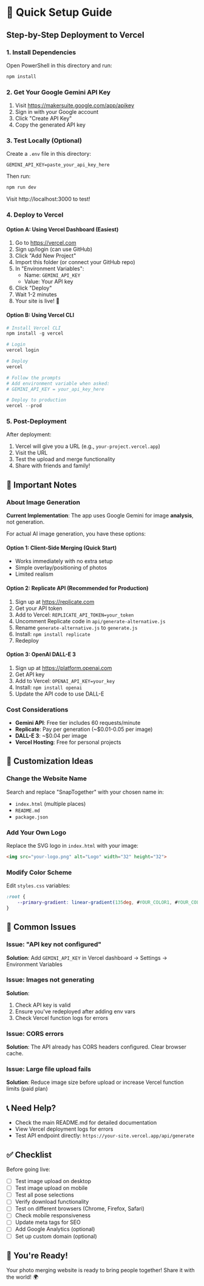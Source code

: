 # 🚀 Quick Setup Guide

## Step-by-Step Deployment to Vercel

### 1. Install Dependencies

Open PowerShell in this directory and run:

```powershell
npm install
```

### 2. Get Your Google Gemini API Key

1. Visit https://makersuite.google.com/app/apikey
2. Sign in with your Google account
3. Click "Create API Key"
4. Copy the generated API key

### 3. Test Locally (Optional)

Create a `.env` file in this directory:

```env
GEMINI_API_KEY=paste_your_api_key_here
```

Then run:

```powershell
npm run dev
```

Visit http://localhost:3000 to test!

### 4. Deploy to Vercel

#### Option A: Using Vercel Dashboard (Easiest)

1. Go to https://vercel.com
2. Sign up/login (can use GitHub)
3. Click "Add New Project"
4. Import this folder (or connect your GitHub repo)
5. In "Environment Variables":
   - Name: `GEMINI_API_KEY`
   - Value: Your API key
6. Click "Deploy"
7. Wait 1-2 minutes
8. Your site is live! 🎉

#### Option B: Using Vercel CLI

```powershell
# Install Vercel CLI
npm install -g vercel

# Login
vercel login

# Deploy
vercel

# Follow the prompts
# Add environment variable when asked:
# GEMINI_API_KEY = your_api_key_here

# Deploy to production
vercel --prod
```

### 5. Post-Deployment

After deployment:
1. Vercel will give you a URL (e.g., `your-project.vercel.app`)
2. Visit the URL
3. Test the upload and merge functionality
4. Share with friends and family!

## 🎯 Important Notes

### About Image Generation

**Current Implementation**: The app uses Google Gemini for image **analysis**, not generation. 

For actual AI image generation, you have these options:

#### Option 1: Client-Side Merging (Quick Start)
- Works immediately with no extra setup
- Simple overlay/positioning of photos
- Limited realism

#### Option 2: Replicate API (Recommended for Production)
1. Sign up at https://replicate.com
2. Get your API token
3. Add to Vercel: `REPLICATE_API_TOKEN=your_token`
4. Uncomment Replicate code in `api/generate-alternative.js`
5. Rename `generate-alternative.js` to `generate.js`
6. Install: `npm install replicate`
7. Redeploy

#### Option 3: OpenAI DALL-E 3
1. Sign up at https://platform.openai.com
2. Get API key
3. Add to Vercel: `OPENAI_API_KEY=your_key`
4. Install: `npm install openai`
5. Update the API code to use DALL-E

### Cost Considerations

- **Gemini API**: Free tier includes 60 requests/minute
- **Replicate**: Pay per generation (~$0.01-0.05 per image)
- **DALL-E 3**: ~$0.04 per image
- **Vercel Hosting**: Free for personal projects

## 🔧 Customization Ideas

### Change the Website Name

Search and replace "SnapTogether" with your chosen name in:
- `index.html` (multiple places)
- `README.md`
- `package.json`

### Add Your Own Logo

Replace the SVG logo in `index.html` with your image:

```html
<img src="your-logo.png" alt="Logo" width="32" height="32">
```

### Modify Color Scheme

Edit `styles.css` variables:

```css
:root {
    --primary-gradient: linear-gradient(135deg, #YOUR_COLOR1, #YOUR_COLOR2);
}
```

## 🐛 Common Issues

### Issue: "API key not configured"
**Solution**: Add `GEMINI_API_KEY` in Vercel dashboard → Settings → Environment Variables

### Issue: Images not generating
**Solution**: 
1. Check API key is valid
2. Ensure you've redeployed after adding env vars
3. Check Vercel function logs for errors

### Issue: CORS errors
**Solution**: The API already has CORS headers configured. Clear browser cache.

### Issue: Large file upload fails
**Solution**: Reduce image size before upload or increase Vercel function limits (paid plan)

## 📞 Need Help?

- Check the main README.md for detailed documentation
- View Vercel deployment logs for errors
- Test API endpoint directly: `https://your-site.vercel.app/api/generate`

## ✅ Checklist

Before going live:

- [ ] Test image upload on desktop
- [ ] Test image upload on mobile
- [ ] Test all pose selections
- [ ] Verify download functionality
- [ ] Test on different browsers (Chrome, Firefox, Safari)
- [ ] Check mobile responsiveness
- [ ] Update meta tags for SEO
- [ ] Add Google Analytics (optional)
- [ ] Set up custom domain (optional)

## 🎉 You're Ready!

Your photo merging website is ready to bring people together! Share it with the world! 🌍
